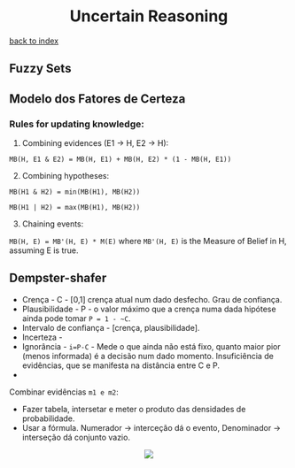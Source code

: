 
<h1 align="center">Uncertain Reasoning</h1>

[back to index](../README.md)

## Fuzzy Sets

## Modelo dos Fatores de Certeza

### Rules for updating knowledge:
1. Combining evidences (E1 -> H, E2 -> H): 

`MB(H, E1 & E2) = MB(H, E1) + MB(H, E2) * (1 - MB(H, E1))`

2. Combining hypotheses: 

`MB(H1 & H2) = min(MB(H1), MB(H2))`

`MB(H1 | H2) = max(MB(H1), MB(H2))`

3. Chaining events: 

`MB(H, E) = MB'(H, E) * M(E)` where `MB'(H, E)` is the Measure of Belief in H, assuming E is true.


## Dempster-shafer

 * Crença - C - [0,1] crença atual num dado desfecho. Grau de confiança. 
 * Plausibilidade - P - o valor máximo que a crença numa dada hipótese ainda pode tomar `P = 1 - ~C`. 
 * Intervalo de confiança - [crença, plausibilidade]. 
 * Incerteza - 
 * Ignorância - `i=P-C` - Mede o que ainda não está fixo, quanto maior pior (menos informada) é a decisão num dado momento. Insuficiência de evidências, que se manifesta na distância entre C e P.
 * 

Combinar evidências `m1 e m2`:
 * Fazer tabela, intersetar e meter o produto das densidades de probabilidade. 
 * Usar a fórmula. Numerador -> interceção dá o evento, Denominador -> interseção dá conjunto vazio.
 <p align="center"><img src="https://latex.codecogs.com/gif.latex?Belief(C1)=\frac{\sum_{X\cap&space;Y\subseteq&space;\{C1\}}m1(x)*m2(y)))}{1-\sum_{X\cap&space;Y\subseteq&space;\{\phi&space;\}}m1(x)*m2(y)))}"/></p>
